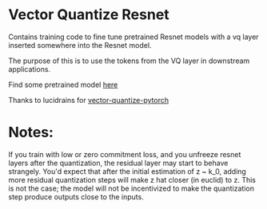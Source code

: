 # Vector Quantize Resnet

Contains training code to fine tune pretrained Resnet models with a vq layer inserted somewhere into the Resnet model.

The purpose of this is to use the tokens from the VQ layer in downstream applications.

Find some pretrained model [here](https://huggingface.co/adams-story/vq_resnet)

Thanks to lucidrains for [vector-quantize-pytorch](https://github.com/lucidrains/vector-quantize-pytorch)

# Notes:

If you train with low or zero commitment loss, and you unfreeze resnet layers after the quantization, the residual layer may start to behave strangely. You'd expect that after the initial estimation of z ~ k\_0, adding more residual quantization steps will make z hat closer (in euclid) to z. This is not the case; the model will not be incentivized to make the quantization step produce outputs close to the inputs.

